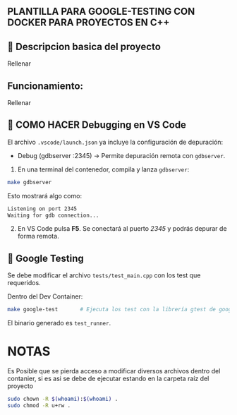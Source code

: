 ## PLANTILLA PARA GOOGLE-TESTING CON DOCKER PARA PROYECTOS EN C++

## 🔹 Descripcion basica del proyecto

Rellenar

## Funcionamiento:


Rellenar


## 🔹 COMO HACER Debugging en VS Code
El archivo `.vscode/launch.json` ya incluye la configuración de depuración:
- Debug (gdbserver :2345) → Permite depuración remota con `gdbserver`.
1. En una terminal del contenedor, compila y lanza `gdbserver`:
```bash
make gdbserver
```
Esto mostrará algo como:
```bash
Listening on port 2345
Waiting for gdb connection...
```
2. En VS Code pulsa **F5**. Se conectará al puerto *2345* y podrás depurar de forma remota.

## 🔹 Google Testing
Se debe modificar el archivo `tests/test_main.cpp` con los test que requeridos.

Dentro del Dev Container:

```bash
make google-test       # Ejecuta los test con la librería gtest de google
```

El binario generado es `test_runner`.

# NOTAS
Es Posible que se pierda acceso a modificar diversos archivos dentro del contanier, si es asi se debe de ejecutar
estando en la carpeta raíz del proyecto
```bash
sudo chown -R $(whoami):$(whoami) .
sudo chmod -R u+rw .
```

